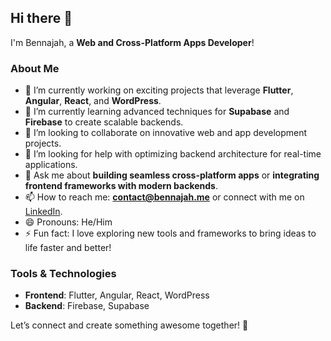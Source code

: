 ## Hi there 👋  
I'm Bennajah, a **Web and Cross-Platform Apps Developer**!  

### About Me  
- 🔭 I’m currently working on exciting projects that leverage **Flutter**, **Angular**, **React**, and **WordPress**.  
- 🌱 I’m currently learning advanced techniques for **Supabase** and **Firebase** to create scalable backends.  
- 👯 I’m looking to collaborate on innovative web and app development projects.  
- 🤔 I’m looking for help with optimizing backend architecture for real-time applications.  
- 💬 Ask me about **building seamless cross-platform apps** or **integrating frontend frameworks with modern backends**.  
- 📫 How to reach me: **[contact@bennajah.me](mailto:contact@bennajah.me)** or connect with me on [LinkedIn](https://www.linkedin.com/in/bennajah/).  
- 😄 Pronouns: He/Him  
- ⚡ Fun fact: I love exploring new tools and frameworks to bring ideas to life faster and better!  

### Tools & Technologies  
- **Frontend**: Flutter, Angular, React, WordPress  
- **Backend**: Firebase, Supabase  

Let’s connect and create something awesome together! 🚀
